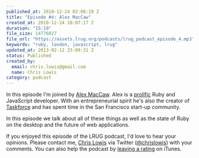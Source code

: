 ```yaml
--- 
published_at: 2010-12-24 02:08:19 Z
title: "Episode #4: Alex MacCaw"
created_at: 2010-12-24 10:07:17 Z
duration: "15:19"
file_size: 14776027
file_url: "https://assets.lrug.org/podcasts/lrug_podcast_episode_4.mp3"
keywords: "ruby, london, javascript, lrug"
updated_at: 2013-02-12 23:09:31 Z
status: Published
created_by: 
  email: chris.lowis@gmail.com
  name: Chris Lowis
category: podcast
---
```


In this episode I'm joined by <a href="http://alexmaccaw.co.uk">Alex MacCaw</a>. Alex is a <a href="https://github.com/maccman">prolific</a> Ruby and JavaScript developer. With an entrepreneurial spirit he's also the creator of <a href="http://www.taskforceapp.com/">Taskforce</a> and has spent time in the San Francisco start-up community. 

In this episode we talk about all of these things as well as the state of Ruby on the desktop and the future of web applications.

If you enjoyed this episode of the LRUG podcast, I'd love to hear your opinions. Please contact me, <a href="http://www.chrislowis.co.uk/">Chris Lowis</a> via Twitter (<a href="http://twitter.com/chrislowis">@chrislowis</a>) with your comments. You can also help the podcast by <a href="http://itunes.apple.com/gb/podcast/lrug-podcast/id366276525">leaving a rating</a> on iTunes. 

